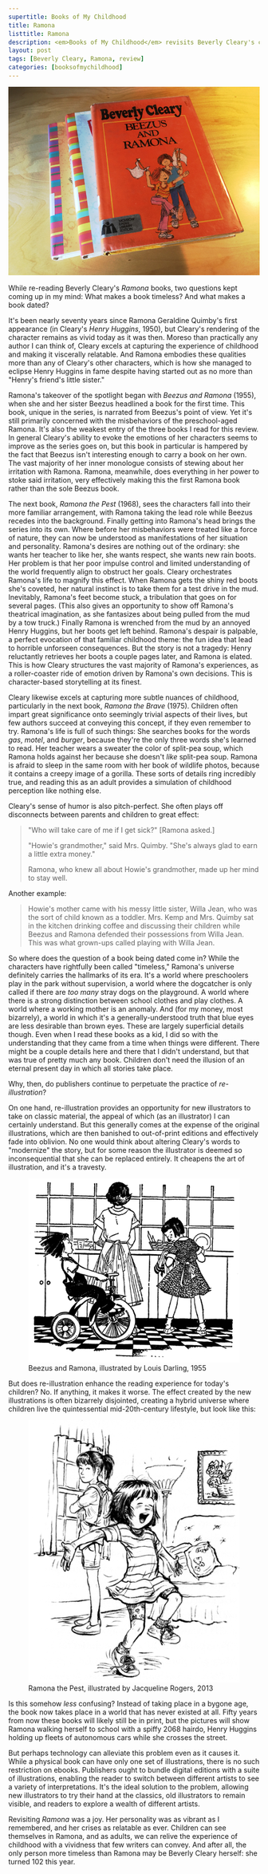 ```yaml
---
supertitle: Books of My Childhood
title: Ramona
listtitle: Ramona
description: <em>Books of My Childhood</em> revisits Beverly Cleary's classic series.
layout: post
tags: [Beverly Cleary, Ramona, review]
categories: [booksofmychildhood]
---
```


<img alt="Ramona books" src="/assets/images/blog/ramona_photo.jpg"/>

While re-reading Beverly Cleary's _Ramona_ books, two questions kept coming up in my mind: What makes a book timeless? And what makes a book dated? 

It's been nearly seventy years since Ramona Geraldine Quimby's first appearance (in Cleary's _Henry Huggins_, 1950), but Cleary's rendering of the character remains as vivid today as it was then. Moreso than practically any author I can think of, Cleary excels at capturing the experience of childhood and making it viscerally relatable. And Ramona embodies these qualities more than any of Cleary's other characters, which is how she managed to eclipse Henry Huggins in fame despite having started out as no more than "Henry's friend's little sister."

Ramona's takeover of the spotlight began with _Beezus and Ramona_ (1955), when she and her sister Beezus headlined a book for the first time. This book, unique in the series, is narrated from Beezus's point of view. Yet it's still primarily concerned with the misbehaviors of the preschool-aged Ramona. It's also the weakest entry of the three books I read for this review. In general Cleary's ability to evoke the emotions of her characters seems to improve as the series goes on, but this book in particular is hampered by the fact that Beezus isn't interesting enough to carry a book on her own. The vast majority of her inner monologue consists of stewing about her irritation with Ramona. Ramona, meanwhile, does everything in her power to stoke said irritation, very effectively making this the first Ramona book rather than the sole Beezus book.

The next book, _Ramona the Pest_ (1968), sees the characters fall into their more familiar arrangement, with Ramona taking the lead role while Beezus recedes into the background. Finally getting into Ramona's head brings the series into its own. Where before her misbehaviors were treated like a force of nature, they can now be understood as manifestations of her situation and personality. Ramona's desires are nothing out of the ordinary: she wants her teacher to like her, she wants respect, she wants new rain boots. Her problem is that her poor impulse control and limited understanding of the world frequently align to obstruct her goals. Cleary orchestrates Ramona's life to magnify this effect. When Ramona gets the shiny red boots she's coveted, her natural instinct is to take them for a test drive in the mud. Inevitably, Ramona's feet become stuck, a tribulation that goes on for several pages. (This also gives an opportunity to show off Ramona's theatrical imagination, as she fantasizes about being pulled from the mud by a tow truck.) Finally Ramona is wrenched from the mud by an annoyed Henry Huggins, but her boots get left behind. Ramona's despair is palpable, a perfect evocation of that familiar childhood theme: the fun idea that lead to horrible unforseen consequences. But the story is not a tragedy: Henry reluctantly retrieves her boots a couple pages later, and Ramona is elated. This is how Cleary structures the vast majority of Ramona's experiences, as a roller-coaster ride of emotion driven by Ramona's own decisions. This is character-based storytelling at its finest.

Cleary likewise excels at capturing more subtle nuances of childhood, particularly  in the next book, _Ramona the Brave_ (1975). Children often impart great significance onto seemingly trivial aspects of their lives, but few authors succeed at conveying this concept, if they even remember to try. Ramona's life is full of such things: She searches books for the words _gas_, _motel_, and _burger_, because they're the only three words she's learned to read. Her teacher wears a sweater the color of split-pea soup, which Ramona holds against her because she doesn't _like_ split-pea soup. Ramona is afraid to sleep in the same room with her book of wildlife photos, because it contains a creepy image of a gorilla. These sorts of details ring incredibly true, and reading this as an adult provides a simulation of childhood perception like nothing else.

Cleary's sense of humor is also pitch-perfect. She often plays off disconnects between parents and children to great effect:

> "Who will take care of me if I get sick?" [Ramona asked.]
>
> "Howie's grandmother," said Mrs. Quimby. "She's always glad to earn a little extra money."
>
> Ramona, who knew all about Howie's grandmother, made up her mind to stay well.

Another example:

> Howie's mother came with his messy little sister, Willa Jean, who was the sort of child known as a toddler. Mrs. Kemp and Mrs. Quimby sat in the kitchen drinking coffee and discussing their children while Beezus and Ramona defended their possessions from Willa Jean. This was what grown-ups called playing with Willa Jean.

So where does the question of a book being dated come in? While the characters have rightfully been called "timeless," Ramona's universe definitely carries the hallmarks of its era. It's a world where preschoolers play in the park without supervision, a world where the dogcatcher is only called if there are _too many_ stray dogs on the playground. A world where there is a strong distinction between school clothes and play clothes. A world where a working mother is an anomaly. And (for my money, most bizarrely), a world in which it's a generally-understood truth that blue eyes are less desirable than brown eyes. These are largely superficial details though. Even when I read these books as a kid, I did so with the understanding that they came from a time when things were different. There might be a couple details here and there that I didn't understand, but that was true of pretty much any book. Children don't need the illusion of an eternal present day in which all stories take place.

Why, then, do publishers continue to perpetuate the practice of _re-illustration_? 

On one hand, re-illustration provides an opportunity for new illustrators to take on classic material, the appeal of which (as an illustrator) I can certainly understand. But this generally comes at the expense of the original illustrations, which are then banished to out-of-print editions and effectively fade into oblivion. No one would think about altering Cleary's words to "modernize" the story, but for some reason the illustrator is deemed so inconsequential that she can be replaced entirely. It cheapens the art of illustration, and it's a travesty.

<figure>
<img alt="Beezus and Ramona, illustrated by Louis Darling, 1955" src="/assets/images/blog/ramona_old_illustration.gif"/>
<figcaption>Beezus and Ramona, illustrated by Louis Darling, 1955</figcaption>
</figure>

But does re-illustration enhance the reading experience for today's children? No. If anything, it makes it worse. The effect created by the new illustrations is often bizarrely disjointed, creating a hybrid universe where children live the quintessential mid-20th-century lifestyle, but look like this:

<figure>
<img alt="Ramona the Pest, illustrated by Jacqueline Rogers, 2013" src="/assets/images/blog/ramona_new_illustration.gif"/>
<figcaption>Ramona the Pest, illustrated by Jacqueline Rogers, 2013</figcaption>
</figure>

Is this somehow _less_ confusing? Instead of taking place in a bygone age, the book now takes place in a world that has never existed at all. Fifty years from now these books will likely still be in print, but the pictures will show Ramona walking herself to school with a spiffy 2068 hairdo, Henry Huggins holding up fleets of autonomous cars while she crosses the street. 

But perhaps technology can alleviate this problem even as it causes it. While a physical book can have only one set of illustrations, there is no such restriction on ebooks. Publishers ought to bundle digital editions with a suite of illustrations, enabling the reader to switch between different artists to see a variety of interpretations. It's the ideal solution to the problem, allowing new illustrators to try their hand at the classics, old illustrators to remain visible, and readers to explore a wealth of different artists. 

Revisiting _Ramona_ was a joy. Her personality was as vibrant as I remembered, and her crises as relatable as ever. Children can see themselves in Ramona, and as adults, we can relive the experience of childhood with a vividness that few writers can convey. And after all, the only person more timeless than Ramona may be Beverly Cleary herself: she turned 102 this year. 
